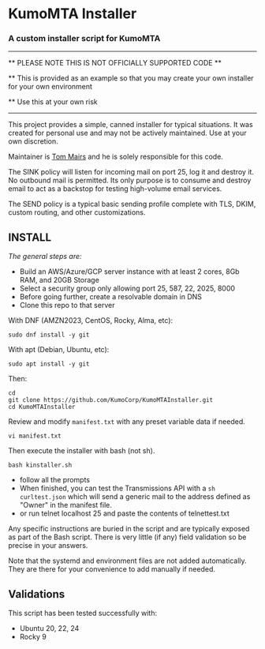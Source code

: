 # KumoMTA Installer
### A custom installer script for KumoMTA ###

*************************************************************************************************
** PLEASE NOTE THIS IS NOT OFFICIALLY SUPPORTED CODE **

** This is provided as an example so that you may create your own installer for your own environment

** Use this at your own risk
*************************************************************************************************

This project provides a simple, canned installer for typical situations.  It was created for personal use and may not be actively maintained. Use at your own discretion.

Maintainer is [Tom Mairs](https://github.com/tommairs) and he is solely responsible for this code.

The SINK policy will listen for incoming mail on port 25, log it and destroy it.  No outbound mail is permitted.  Its only purpose is to consume and destroy email to act as a backstop for testing high-volume email services.

The SEND policy is a typical basic sending profile complete with TLS, DKIM, custom routing, and other customizations.

## INSTALL ##
*The general steps are:*
 - Build an AWS/Azure/GCP server instance with at least 2 cores, 8Gb RAM, and 20GB Storage
 - Select a security group only allowing port 25, 587, 22, 2025, 8000
 - Before going further, create a resolvable domain in DNS
 - Clone this repo to that server

With DNF (AMZN2023, CentOS, Rocky, Alma, etc):
```console
sudo dnf install -y git
```
With apt (Debian, Ubuntu, etc):
```console
sudo apt install -y git
```
Then:
```console
cd
git clone https://github.com/KumoCorp/KumoMTAInstaller.git
cd KumoMTAInstaller
```

Review and modify ```manifest.txt``` with any preset variable data if needed. 

```console
vi manifest.txt
```

Then execute the installer with bash (not sh).

```console
bash kinstaller.sh
```
 - follow all the prompts
  - When finished, you can test the Transmissions API with a `sh curltest.json` which will send a generic mail to the address defined as "Owner" in the manifest file.
  - or run telnet localhost 25 and paste the contents of telnettest.txt

 Any specific instructions are buried in the script and are typically exposed as part of the Bash script.
 There is very little (if any) field validation so be precise in your answers.
 
 Note that the systemd and environment files are not added automatically. They are there for your convenience to add manually if needed.
 
## Validations
This script has been tested successfully with: 
* Ubuntu 20, 22, 24
* Rocky 9
 

